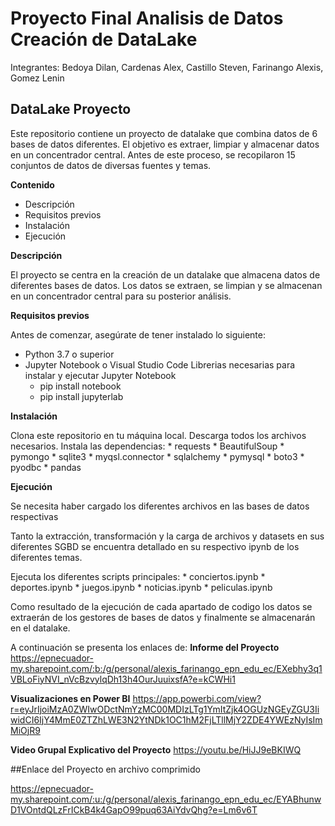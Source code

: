 # Proyecto Final Analisis de Datos Creación de DataLake
Integrantes: Bedoya Dilan, Cardenas Alex, Castillo Steven, Farinango Alexis, Gomez Lenin

## DataLake Proyecto

Este repositorio contiene un proyecto de datalake que combina datos de 6 bases de datos diferentes. El objetivo es extraer, limpiar y almacenar datos en un concentrador central. Antes de este proceso, se recopilaron 15 conjuntos de datos de diversas fuentes y temas.

**Contenido**

* Descripción
* Requisitos previos
* Instalación
* Ejecución
  

**Descripción**

El proyecto se centra en la creación de un datalake que almacena datos de diferentes bases de datos. Los datos se extraen, se limpian y se almacenan en un concentrador central para su posterior análisis.

**Requisitos previos**

Antes de comenzar, asegúrate de tener instalado lo siguiente:
* Python 3.7 o superior
* Jupyter Notebook o Visual Studio Code
	Librerias necesarias para instalar y ejecutar Jupyter Notebook
	- pip install notebook
	- pip install jupyterlab
	 

**Instalación**

Clona este repositorio en tu máquina local.
Descarga todos los archivos necesarios.
Instala las dependencias: 
	* requests 
	* BeautifulSoup 
	* pymongo 
	* sqlite3
	* myqsl.connector 
	* sqlalchemy 
	* pymysql
	* boto3 
	* pyodbc
	* pandas


**Ejecución**

Se necesita haber cargado los diferentes archivos en las bases de datos respectivas

Tanto la extracción, transformación y la carga de archivos y datasets en sus diferentes SGBD se encuentra detallado en su respectivo ipynb de los diferentes temas.

Ejecuta los diferentes scripts principales: 
	* conciertos.ipynb
	* deportes.ipynb
	* juegos.ipynb
	* noticias.ipynb
	* peliculas.ipynb

Como resultado de la ejecución de cada apartado de codigo los datos se extraerán de los gestores de bases de datos y finalmente se almacenarán en el datalake.


A continuación se presenta los enlaces de:
**Informe del Proyecto**
https://epnecuador-my.sharepoint.com/:b:/g/personal/alexis_farinango_epn_edu_ec/EXebhy3q1VBLoFiyNVI_nVcBzvylqDh13h4OurJuuixsfA?e=kCWHi1

**Visualizaciones en Power BI**
https://app.powerbi.com/view?r=eyJrIjoiMzA0ZWIwODctNmYzMC00MDIzLTg1YmItZjk4OGUzNGEyZGU3IiwidCI6IjY4MmE0ZTZhLWE3N2YtNDk1OC1hM2FjLTllMjY2ZDE4YWEzNyIsImMiOjR9

**Video Grupal Explicativo del Proyecto**
https://youtu.be/HiJJ9eBKIWQ 



##Enlace del Proyecto en archivo comprimido

https://epnecuador-my.sharepoint.com/:u:/g/personal/alexis_farinango_epn_edu_ec/EYABhunwD1VOntdQLzFrICkB4k4GapO99puq63AiYdvQhg?e=Lm6v6T
